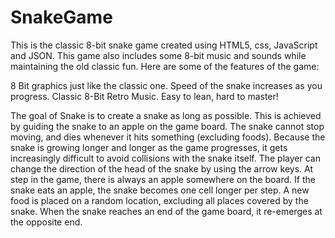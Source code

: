 # SnakeGame
This is the classic 8-bit snake game created using HTML5, css, JavaScript and JSON. This game also includes some 8-bit music and sounds while maintaining the old classic fun. Here are some of the features of the game:

8 Bit graphics just like the classic one.
Speed of the snake increases as you progress.
Classic 8-Bit Retro Music.
Easy to lean, hard to master!

The goal of Snake is to create a snake as long as possible. This is achieved by guiding the
snake to an apple on the game board. The snake cannot stop moving, and dies whenever
it hits something (excluding foods). Because the snake is growing longer and longer as
the game progresses, it gets increasingly difficult to avoid collisions with the snake itself.
The player can change the direction of the head of the snake by using the arrow keys. At
step in the game, there is always an apple somewhere on the board. If the snake eats an
apple, the snake becomes one cell longer per step. A new food is placed on
a random location, excluding all places covered by the snake. When the snake reaches
an end of the game board, it re-emerges at the opposite end.
